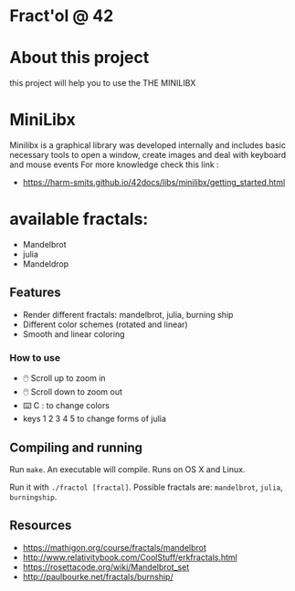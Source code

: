 # Fract'ol @ 42
 
# About this project 
this project will help you to use the  THE MINILIBX 
# MiniLibx
Minilibx is a graphical library was
developed internally and includes basic necessary tools to open a window, create images and deal with keyboard and mouse events
For more knowledge check this link :
* https://harm-smits.github.io/42docs/libs/minilibx/getting_started.html

# available fractals:
* Mandelbrot 
* julia
* Mandeldrop
## Features
* Render different fractals: mandelbrot, julia, burning ship
* Different color schemes (rotated and linear)
* Smooth and linear coloring

### How to use
* 🖱️ Scroll up to zoom in
* 🖱️ Scroll down to zoom out
* ⌨️ C : to change colors
*	keys  1 2 3 4 5  to change forms of julia

## Compiling and running
Run `make`. An executable will compile. Runs on OS X and Linux.

Run it with `./fractol [fractal]`. Possible fractals are: `mandelbrot`, `julia`,
`burningship`. 
## Resources 
* https://mathigon.org/course/fractals/mandelbrot
* http://www.relativitybook.com/CoolStuff/erkfractals.html
* https://rosettacode.org/wiki/Mandelbrot_set
* http://paulbourke.net/fractals/burnship/

